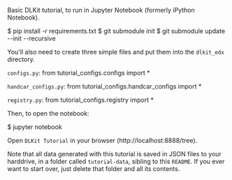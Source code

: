 Basic DLKit tutorial, to run in Jupyter Notebook (formerly iPython Notebook).

$ pip install -r requirements.txt
$ git submodule init
$ git submodule update --init --recursive

You'll also need to create three simple files and put them into the `dlkit_edx`
directory.

`configs.py`:
    from tutorial_configs.configs import *

`handcar_configs.py`:
    from tutorial_configs.handcar_configs import *

`registry.py`:
    from tutorial_configs.registry import *

Then, to open the notebook:

$ jupyter notebook

Open `DLKit Tutorial` in your browser (http://localhost:8888/tree).

Note that all data generated with this tutorial is saved in JSON files to your harddrive, in a folder called `tutorial-data`, sibling to this `README`. If you ever want to start over, just delete that folder and all its contents.
